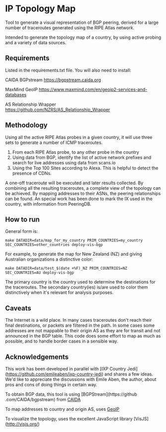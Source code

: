 # IP Topology Map

Tool to generate a visual representation of BGP peering, derived for a large 
number of traceroutes generated using the RIPE Atlas network.

Intended to generate the topology map of a country, by using active probing 
and a variety of data sources.

## Requirements

Listed in the requirements.txt file. You will also need to install:

CAIDA BGPstream
https://bgpstream.caida.org

MaxMind GeoIP
https://www.maxmind.com/en/geoip2-services-and-databases

AS Relationship Wrapper
https://github.com/NZRS/AS_Relationship_Wrapper

## Methodology

Using all the active RIPE Atlas probes in a given country, it will use three 
sets to generate a number of ICMP traceroutes.

1. From each RIPE Atlas probe, to any other probe in the country
2. Using data from BGP, identify the list of active network prefixes and 
search for live addresses using data from scans.io
3. Using the Top 100 Sites according to Alexa. This is helpful to detect the 
presence of CDNs.

A one-off traceroute will be executed and later results collected. By 
combining all the resulting traceroutes, a complete view of the topology can 
be achieved. By mapping addresses to their ASNs, the peering relationships 
can be found. An special work has been done to mark the IX used in the 
country, with information from PeeringDB.

## How to run

General form is:

```
make DATADIR=data/map_for_my_country PRIM_COUNTRIES=my_country 
SEC_COUNTRIES=other_countries deploy-vis-bgp
```

For example, to generate the map for New Zealand (NZ) and giving Australian 
organizations a distinctive color:

```
make DATADIR=data/test_$(date +%F)_NZ PRIM_COUNTRIES=NZ SEC_COUNTRIES=AU deploy-vis-bgp
```

The primary country is the country used to determine the destinations for the
 traceroutes. The secondary country(ies) is/are used to color them 
 distinctively when it's relevant for analysis purposes.
 
## Caveats

The Internet is a wild place. In many cases traceroutes don't reach their 
final destinations, or packets are filtered in the path. In some cases some 
addresses are not mappable to their origin AS as they are for transit and not announced 
in the BGP table. This code does some effort to map as much as possible, and 
to handle border cases in a sensible way.

## Acknowledgements

This work has been developed in parallel with [IXP Country Jedi]
(https://github.com/emileaben/ixp-country-jedi) and shares a few ideas. We'd 
like to appreciate the discussions with Emile Aben, the author, about pros 
and cons of doing things in certain way.

To obtain BGP data, this tool is using [BGPStream](https://github
.com/CAIDA/bgpstream) from [CAIDA](https://www.caida.org)

To map addresses to country and origin AS, uses [GeoIP](https://www.maxmind.com)

To visualize the topology, uses the excellent JavaScript library [VisJS]
(http://visjs.org/)
